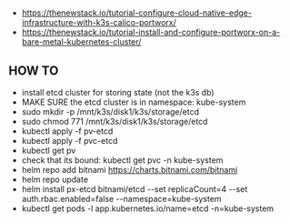 # 
* https://thenewstack.io/tutorial-configure-cloud-native-edge-infrastructure-with-k3s-calico-portworx/
* https://thenewstack.io/tutorial-install-and-configure-portworx-on-a-bare-metal-kubernetes-cluster/

## HOW TO
* install etcd cluster for storing state (not the k3s db)
* MAKE SURE the etcd cluster is in namespace: kube-system
* sudo mkdir -p /mnt/k3s/disk1/k3s/storage/etcd
* sudo chmod 771 /mnt/k3s/disk1/k3s/storage/etcd
* kubectl apply -f pv-etcd
* kubectl apply -f pvc-etcd
* kubectl get pv
* check that its bound: kubectl get pvc -n kube-system
* helm repo add bitnami https://charts.bitnami.com/bitnami
* helm repo update 
* helm install px-etcd bitnami/etcd --set replicaCount=4 --set auth.rbac.enabled=false --namespace=kube-system
* kubectl get pods -l app.kubernetes.io/name=etcd -n=kube-system
 